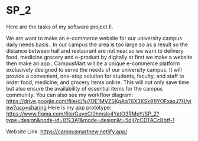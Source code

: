 # SP_2
Here are the tasks of my software project II.

We are want to make an e-commerce website for our university campus daily needs basis . In our campus the area is too large so as a result so the distance between hall and restaurant are not near.so we want to delivery food, medicine grocery and e-product by digitally at first we make a website then make an app . CampusMart will be a unique e-commerce platform exclusively designed to serve the needs of our university campus. It will provide a convenient, one-stop solution for students, faculty, and staff to order food, medicine, and grocery items online. This will not only save time but also ensure the availability of essential items for the campus community. You can also see my workflow diagram: https://drive.google.com/file/d/1u7OE1MVZSKgAqT6X3KSk91iYOFxaxJ7H/view?usp=sharing Here is my app prototype: https://www.figma.com/file/GuveCl0hmsle4YatO3RMpY/SP_2?type=design&node-id=0%3A1&mode=design&t=5dIj7cCDTACcBbtf-1

Website Link: https://campusmartnew.netlify.app/
